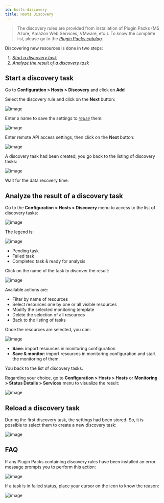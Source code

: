 ```yaml
---
id: hosts-discovery
title: Hosts Discovery
---
```


> The discovery rules are provided  from installation of Plugin Packs (MS Azure, Amazon Web Services, VMware, etc.). To
know the complete list, please go to the *[Plugin Packs catalog](../../integrations/plugin-packs/init-plugin-packs.html)*.

Discovering new resources is done in two steps:

1. *[Start a discovery task](#start-a-discovery-task)*
2. *[Analyze the result of a discovery task](analyze-the-result-of-a-discovery-task)*

## Start a discovery task

Go to **Configuration > Hosts > Discovery** and click on **Add**

Select the discovery rule and click on the **Next** button:

![image](assets/configuration/autodisco/manual_host_scan_select_rule.png)

Enter a name to save the settings to *[reuse](#reload-a-discovery-task)* them:

![image](assets/configuration/autodisco/manual_host_scan_define_credential_1.png)

Enter remote API access settings, then click on the **Next** button:

![image](assets/configuration/autodisco/manual_host_scan_define_credential_2.png)

A discovery task had been created, you go back to the listing of discovery tasks:

![image](assets/configuration/autodisco/manual_host_scan_list_tasks.png)

Wait for the data recovery time.

## Analyze the result of a discovery task

Go to the **Configuration > Hosts > Discovery** menu to access to the list of discovery tasks:

![image](assets/configuration/autodisco/manual_host_scan_list_tasks_2.png)

The legend is:

![image](assets/configuration/autodisco/legend_task_status.png)

* Pending task
* Failed task
* Completed task & ready for analysis

Click on the name of the task to discover the result:

![image](assets/configuration/autodisco/items_list.png)

Available actions are:

* Filter by name of resources
* Select resources one by one or all visible resources
* Modify the selected monitoring template
* Delete the selection of all resources
* Back to the listing of tasks

Once the resources are selected, you can:

![image](assets/configuration/autodisco/save.png)

* **Save**: import resources in monitoring configuration.
* **Save & monitor**: import resources in monitoring configuration and start the monitoring of them.

You back to the list of discovery tasks.

Regarding your choice, go to **Configuration > Hosts > Hosts** or **Monitoring > Status Details > Services** menu to
visualize the result:

![image](assets/configuration/autodisco/host_conf_listing.png)

## Reload a discovery task

During the first discovery task, the settings had been stored. So, it is possible to select them to create a new
discovery task:

![image](assets/configuration/autodisco/reload_task.png)

## FAQ

If any Plugin Packs containing discovery rules have been installed
an error message prompts you to perform this action:

![image](assets/configuration/autodisco/manual_host_scan_error_pp.png)

If a task is in failed status, place your cursor on the icon to know the reason:

![image](assets/configuration/autodisco/manual_host_scan_error_missing_plugin.png)
